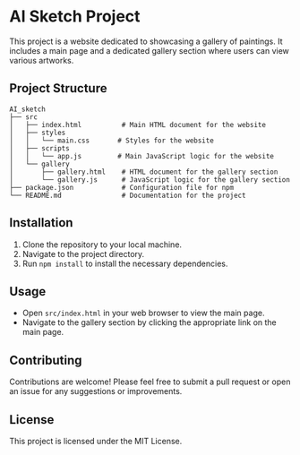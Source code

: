 # AI Sketch Project

This project is a website dedicated to showcasing a gallery of paintings. It includes a main page and a dedicated gallery section where users can view various artworks.

## Project Structure

```
AI_sketch
├── src
│   ├── index.html          # Main HTML document for the website
│   ├── styles
│   │   └── main.css       # Styles for the website
│   ├── scripts
│   │   └── app.js         # Main JavaScript logic for the website
│   └── gallery
│       ├── gallery.html    # HTML document for the gallery section
│       └── gallery.js      # JavaScript logic for the gallery section
├── package.json            # Configuration file for npm
└── README.md               # Documentation for the project
```

## Installation

1. Clone the repository to your local machine.
2. Navigate to the project directory.
3. Run `npm install` to install the necessary dependencies.

## Usage

- Open `src/index.html` in your web browser to view the main page.
- Navigate to the gallery section by clicking the appropriate link on the main page.

## Contributing

Contributions are welcome! Please feel free to submit a pull request or open an issue for any suggestions or improvements.

## License

This project is licensed under the MIT License.